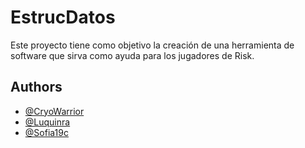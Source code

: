 # EstrucDatos
Este proyecto tiene como objetivo la creación de una herramienta  de software que sirva como ayuda para los jugadores de Risk.


## Authors

- [@CryoWarrior](https://github.com/CryoWarrior)
- [@Luquinra](https://github.com/Luquinra)
- [@Sofia19c](https://github.com/Sofia19c)
